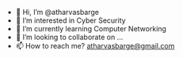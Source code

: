 - 👋 Hi, I’m @atharvasbarge
- 👀 I’m interested in Cyber Security
- 🌱 I’m currently learning Computer Networking
- 💞️ I’m looking to collaborate on ...
- 📫 How to reach me? atharvasbarge@gmail.com

<!---
atharvasbarge/atharvasbarge is a ✨ special ✨ repository because its `README.md` (this file) appears on your GitHub profile.
You can click the Preview link to take a look at your changes.
--->
